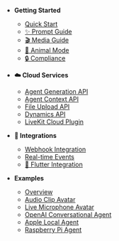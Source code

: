 - **Getting Started**
  - [Quick Start](getting-started/overview.md)
  - [✨ Prompt Guide](getting-started/prompts.md)
  - [🎬 Media Guide](getting-started/media-guide.md)
  - [🐾 Animal Mode](getting-started/animal-mode.md)
  - [🔒 Compliance](compliance.md)

- **☁️ Cloud Services**
  - [Agent Generation API](preview/agent-generation-api.md)
  - [Agent Context API](preview/agent-context-api.md)
  - [File Upload API](preview/file-upload-api.md)
  - [Dynamics API](preview/dynamics-api.md)
  - [LiveKit Cloud Plugin](preview/livekit-cloud-plugin.md)

- **🔔 Integrations**
  - [Webhook Integration](integrations/webhook-integration.md)
  - [Real-time Events](integrations/event-handling.md)
  - [📱 Flutter Integration](integrations/flutter-integration.md)

- **Examples**
  - [Overview](examples/overview.md)
  - [Audio Clip Avatar](examples/avatar-with-audio-clip.md)
  - [Live Microphone Avatar](examples/avatar-with-microphone.md)
  - [OpenAI Conversational Agent](examples/livekit-openai-agent.md)
  - [Apple Local Agent](examples/livekit-apple-local.md)
  - [Raspberry Pi Agent](examples/livekit-raspberry-pi.md)